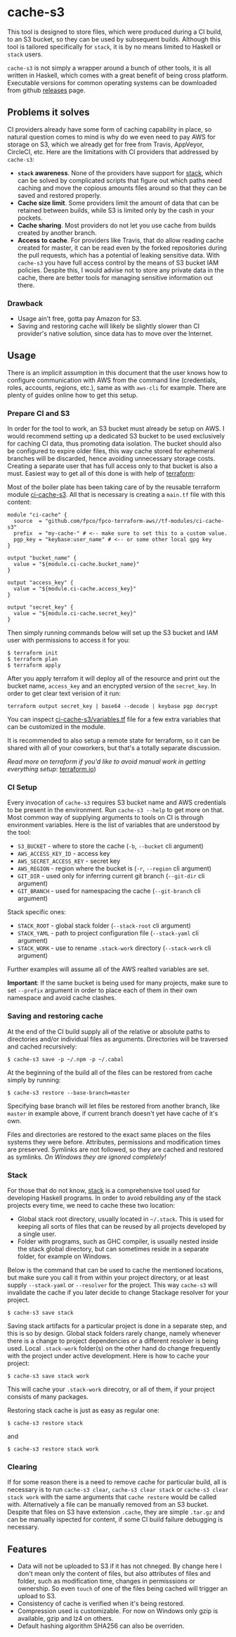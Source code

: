 # cache-s3

This tool is designed to store files, which were produced during a CI build, to an S3 bucket, so
they can be used by subsequent builds. Although this tool is tailored specifically for `stack`,
it is by no means limited to Haskell or `stack` users.

`cache-s3` is not simply a wrapper around a bunch of other tools, it is all written in Haskell,
which comes with a great benefit of being cross platform. Executable versions for common operating
systems can be downloaded from github [releases](https://github.com/fpco/cache-s3/releases) page.

## Problems it solves

CI providers already have some form of caching capability in place, so natural question comes to
mind is why do we even need to pay AWS for storage on S3, which we already get for free from Travis,
AppVeyor, CircleCI, etc. Here are the limitations with CI providers that addressed by `cache-s3`:

* __`stack` awareness__. None of the providers have support for
  [stack](https://docs.haskellstack.org/), which can be solved by complicated scripts that figure
  out which paths need caching and move the copious amounts files around so that they can be saved
  and restored properly.
* __Cache size limit__. Some providers limit the amount of data that can be retained between builds,
  while S3 is limited only by the cash in your pockets.
* __Cache sharing__. Most providers do not let you use cache from builds created by another branch.
* __Access to cache__. For providers like Travis, that do allow reading cache created for master, it
  can be read even by the forked repositories during the pull requests, which has a potential of
  leaking sensitive data. With `cache-s3` you have full access control by the means of S3 bucket IAM
  policies. Despite this, I would advise not to store any private data in the cache, there are better
  tools for managing sensitive information out there.

### Drawback

* Usage ain't free, gotta pay Amazon for S3.
* Saving and restoring cache will likely be slightly slower than CI provider's native solution,
  since data has to move over the Internet.


## Usage

There is an implicit assumption in this document that the user knows how to configure communication
with AWS from the command line (credentials, roles, accounts, regions, etc.), same as with `aws-cli`
for example. There are plenty of guides online how to get this setup.

### Prepare CI and S3

In order for the tool to work, an S3 bucket must already be setup on AWS. I would recommend setting
up a dedicated S3 bucket to be used exclusively for caching CI data, thus promoting data
isolation. The bucket should also be configured to expire older files, this way cache stored for
ephemeral branches will be discarded, hence avoiding unnecessary storage costs. Creating a
separate user that has full access only to that bucket is also a must. Easiest way to get
all of this done is with help of [terraform](https://www.terraform.io/downloads.html):

Most of the boiler plate has been taking care of by the reusable terraform module
[ci-cache-s3](https://github.com/fpco/fpco-terraform-aws/tree/master/tf-modules/ci-cache-s3).
All that is necessary is creating a `main.tf` file with this content:

```hcl
module "ci-cache" {
  source  = "github.com/fpco/fpco-terraform-aws//tf-modules/ci-cache-s3"
  prefix  = "my-cache-" # <-- make sure to set this to a custom value.
  pgp_key = "keybase:user_name" # <-- or some other local gpg key
}

output "bucket_name" {
  value = "${module.ci-cache.bucket_name}"
}

output "access_key" {
  value = "${module.ci-cache.access_key}"
}

output "secret_key" {
  value = "${module.ci-cache.secret_key}"
}
```

Then simply running commands below will set up the S3 bucket and IAM user with permissions to access
it for you:

```
$ terraform init
$ terraform plan
$ terraform apply
```


After you apply terrafom it will deploy all of the resource and print out the bucket name,
`access_key` and an encrypted version of the `secret_key`. In order to get clear text verision of it
run:

```
terraform output secret_key | base64 --decode | keybase pgp decrypt
```

You can inspect
[ci-cache-s3/variables.tf](https://github.com/fpco/fpco-terraform-aws/tree/master/tf-modules/ci-cache-s3/variables.tf)
file for a few extra variables that can be customized in the module.


It is recommended to also setup a remote state for terraform, so it can be shared with all of your
coworkers, but that's a totally separate discussion.

_Read more on terraform if you'd like to avoid manual work in getting everything setup_:
[terraform.io](https://www.terraform.io/intro/index.html))

### CI Setup

Every invocation of `cache-s3` requires S3 bucket name and AWS credentials to be present in the
environment. Run `cache-s3 --help` to get more on that. Most common way of supplying arguments to
tools on CI is through environment variables. Here is the list of variables that are understood by
the tool:

* `S3_BUCKET` - where to store the cache (`-b`, `--bucket` cli argument)
* `AWS_ACCESS_KEY_ID` - access key
* `AWS_SECRET_ACCESS_KEY` - secret key
* `AWS_REGION` - region where the bucket is (`-r`, `--region` cli argument)
* `GIT_DIR` - used only for inferring current git branch  (`--git-dir` cli argument)
* `GIT_BRANCH` - used for namespacing the cache (`--git-branch` cli argument)

Stack specific ones:

* `STACK_ROOT` - global stack folder (`--stack-root` cli argument)
* `STACK_YAML` - path to project configuration file (`--stack-yaml` cli argument)
* `STACK_WORK` - use to rename `.stack-work` directory (`--stack-work` cli argument)

Further examples will assume all of the AWS realted variables are set.

__Important__: If the same bucket is being used for many projects, make sure to set `--prefix`
argument in order to place each of them in their own namespace and avoid cache clashes.

### Saving and restoring cache

At the end of the CI build supply all of the relative or absolute paths to directories and/or
individual files as arguments. Directories will be traversed and cached recursively:

```
$ cache-s3 save -p ~/.npm -p ~/.cabal
```

At the beginning of the build all of the files can be restored from cache simply by running:

```
$ cache-s3 restore --base-branch=master
```

Specifying base branch will let files be restored from another branch, like `master` in example
above, if current branch doesn't yet have cache of it's own.

Files and directories are restored to the exact same places on the files systems they were
before. Attributes, permissions and modification times are preserved. Symlinks are not followed, so
they are cached and restored as symlinks. _On Windows they are ignored completely!_


### Stack

For those that do not know, [stack](https://docs.haskellstack.org) is a comprehensive tool used for
developing Haskell programs. In order to avoid rebuilding any of the stack projects every time, we
need to cache these two location:

* Global stack root directory, usually located in `~/.stack`. This is used for keeping all sorts of
  files that can be reused by all projects developed by a single user.
* Folder with programs, such as GHC compiler, is usually nested inside the stack global directory,
  but can sometimes reside in a separate folder, for example on Windows.

Below is the command that can be used to cache the mentioned locations, but make sure you call it
from within your project directory, or at least supply `--stack-yaml` or `--resolver` for the
project. This way `cache-s3` will invalidate the cache if you later decide to change Stackage
resolver for your project.

```
$ cache-s3 save stack
```

Saving stack artifacts for a particular project is done in a separate step, and this is so by
design. Global stack folders rarely change, namely whenever there is a change to project
dependencies or a different resolver is being used. Local `.stack-work` folder(s) on the other hand
do change frequently with the project under active development. Here is how to cache your project:

```
$ cache-s3 save stack work
```

This will cache your `.stack-work` direcotry, or all of them, if your project consists of many
packages.

Restoring stack cache is just as easy as regular one:

```
$ cache-s3 restore stack
```

and

```
$ cache-s3 restore stack work
```

### Clearing

If for some reason there is a need to remove cache for particular build, all is necessary is to run
`cache-s3 clear`, `cache-s3 clear stack` or `cache-s3 clear stack work` with the same arguments that
`cache restore` would be called with. Alternatively a file can be manually removed from an S3
bucket. Despite that files on S3 have extension `.cache`, they are simple `.tar.gz` and can be
manually ispected for content, if some CI build failure debugging is necessary.

## Features

* Data will not be uploaded to S3 if it has not chneged. By change here I don't mean only the
  content of files, but also attributes of files and folder, such as modification time, changes in
  permisssions or ownership. So even `touch` of one of the files being cached will trigger an upload
  to S3.
* Consistency of cache is verified when it's being restored.
* Compression used is customizable. For now on Windows only gzip is available, gzip and lz4 on
  others.
* Default hashing algorithm SHA256 can also be overriden.
